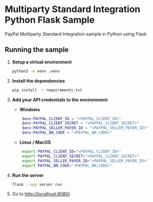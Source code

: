 # Multiparty Standard Integration Python Flask Sample

PayPal Multiparty Standard Integration sample in Python using Flask

## Running the sample

1. **Setup a virtual environment**

   ```sh
   python3 -m venv .venv
   ```

1. **Install the dependencies**

   ```sh
   pip install -r requirements.txt
   ```

1. **Add your API credentials to the environment:**

   - **Windows**

     ```powershell
      $env:PAYPAL_CLIENT_ID = "<PAYPAL_CLIENT_ID>"
      $env:PAYPAL_CLIENT_SECRET = "<PAYPAL_CLIENT_SECRET>"
      $env:PAYPAL_SELLER_PAYER_ID = "<PAYPAL_SELLER_PAYER_ID>"
      $env:PAYPAL_BN_CODE = "<PAYPAL_BN_CODE>"
     ```

   - **Linux / MacOS**

     ```bash
      export PAYPAL_CLIENT_ID="<PAYPAL_CLIENT_ID>"
      export PAYPAL_CLIENT_SECRET="<PAYPAL_CLIENT_SECRET>"
      export PAYPAL_SELLER_PAYER_ID="<PAYPAL_SELLER_PAYER_ID>"
      export PAYPAL_BN_CODE="<PAYPAL_BN_CODE>"
     ```

1. **Run the server**

   ```sh
   flask --app server run
   ```

1. Go to [http://localhost:8080/](http://localhost:8080/)
